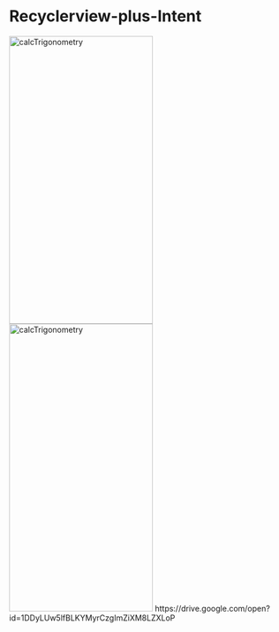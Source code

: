 # Recyclerview-plus-Intent
<img src="https://lh3.google.com/u/0/d/1DE6l5KURSrfkM3cPHpYKd2hobDFbjUZz=w1920-h942-iv1" alt="calcTrigonometry" height="520" width="260">
<img src="https://lh4.googleusercontent.com/RL7pOIIEbyl8o9xaRHLSkhRG5RQaA_JDqn-2PTODkfTT7hrGryKhg3L71GSvulA_MqIun1Hm3htthdoxxv_Z=w1920-h1080-rw" alt="calcTrigonometry" height="520" width="260">
https://drive.google.com/open?id=1DDyLUw5lfBLKYMyrCzgImZiXM8LZXLoP
